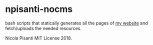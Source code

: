 npisanti-nocms
==============
bash scripts that statically generates all the pages of [my website](http://npisanti.com) and fetch/uploads the needed resources.

Nicola Pisanti MIT License 2018.
